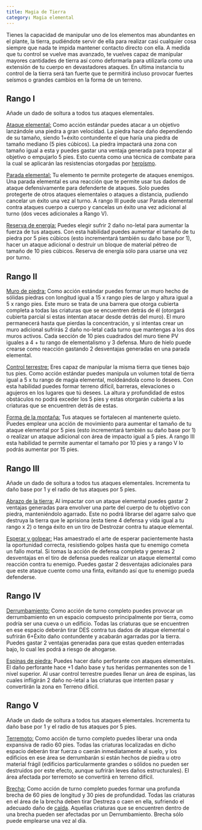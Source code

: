 ```yaml
---
title: Magia de Tierra
category: Magia elemental
---
```


Tienes la capacidad de manipular uno de los elementos mas abundantes en el plante, la tierra, pudiéndote servir de ella para realizar casi cualquier cosa siempre que nada te impida mantener contacto directo con ella. A medida que tu control se vuelve mas avanzado, te vuelves capaz de manipular mayores cantidades de tierra así como deformarla para utilizarla como una extensión de tu cuerpo en devastadores ataques. En ultima instancia tu control de la tierra será tan fuerte que te permitirá incluso provocar fuertes seísmos o grandes cambios en la forma de un terreno.

## Rango I

Añade un dado de soltura a todos tus ataques elementales.

<u>Ataque elemental:</u> Como acción estándar puedes atacar a un objetivo lanzándole una piedra a gran velocidad. La piedra hace daño dependiendo de su tamaño, siendo 1+éxito contundente el que haría una piedra de tamaño mediano (5 pies cúbicos). La piedra impactará una zona con tamaño igual a esta y puedes gastar una ventaja generada para tropezar al objetivo o empujarlo 5 pies. Esto cuenta como una técnica de combate para la cual se aplicarán las resistencias otorgadas por [heroísmo](https://raldamain.com/rules/Crear%20personajes/talentos.html#hero%C3%ADsmo-fue).

<u>Parada elemental:</u> Tu elemento te permite protegerte de ataques enemigos. Una parada elemental es una reacción que te permite usar tus dados de ataque defensivamente para defenderte de ataques. Solo puedes protegerte de otros ataques elementales o ataques a distancia, pudiendo cancelar un éxito una vez al turno. A rango III puede usar Parada elemental contra ataques cuerpo a cuerpo y cancelas un éxito una vez adicional al turno (dos veces adicionales a Rango V).

<u>Reserva de energía:</u> Puedes elegir sufrir 2 daño no-letal para aumentar la fuerza de tus ataques. Con esta habilidad puedes aumentar el tamaño de tu piedra por 5 pies cúbicos (esto incrementará también su daño base por 1), hacer un ataque adicional o destruir un bloque de material pétreo de tamaño de 10 pies cúbicos. Reserva de energía sólo para usarse una vez por turno.

## Rango II

<u>Muro de piedra:</u> Como acción estándar puedes formar un muro hecho de sólidas piedras con longitud igual a 15 x rango pies de largo y altura igual a 5 x rango pies. Este muro se trata de una barrera que otorga cubierta completa a todas las criaturas que se encuentren detrás de él (otorgará cubierta parcial si estas intentan atacar desde detrás del muro). El muro permanecerá hasta que pierdas la concentración, y si intentas crear un muro adicional sufrirás 2 daño no-letal cada turno que mantengas a los dos muros activos. Cada sección de 10 pies cuadrados del muro tiene PV iguales a 4 + tu rango de elementalismo y 3 defensa. Muro de hielo puede crearse como reacción gastando 2 desventajas generadas en una parada elemental.

<u>Control terrestre:</u> Eres capaz de manipular la misma tierra que tienes bajo tus pies. Como acción estándar puedes manipula un volumen total de tierra igual a 5 x tu rango de magia elemental, moldeándola como lo desees. Con esta habilidad puedes formar terreno difícil, barreras, elevaciones o agujeros en los lugares que tú desees. La altura y profundidad de estos obstáculos no podrá exceder los 5 pies y estas otorgarán cubierta a las criaturas que se encuentren detrás de estas.

<u>Forma de la montaña:</u> Tus ataques se fortalecen al mantenerte quieto. Puedes emplear una acción de movimiento para aumentar el tamaño de tu ataque elemental por 5 pies (esto incrementará también su daño base por 1) o realizar un ataque adicional con área de impacto igual a 5 pies. A rango III esta habilidad te permite aumentar el tamaño por 10 pies y a rango V lo podrás aumentar por 15 pies.

## Rango III

Añade un dado de soltura a todos tus ataques elementales. Incrementa tu daño base por 1 y el radio de tus ataques por 5 pies.

<u>Abrazo de la tierra:</u> Al impactar con un ataque elemental puedes gastar 2 ventajas generadas para envolver una parte del cuerpo de tu objetivo con piedra, manteniéndolo agarrado. Este no podrá librarse del agarre salvo que destruya la tierra que le aprisiona (esta tiene 4 defensa y vida igual a tu rango x 2) o tenga éxito en un tiro de Destrozar contra tu ataque elemental.

<u>Esperar y golpear:</u> Has amaestrado el arte de esperar pacientemente hasta la oportunidad correcta, resistiendo golpes hasta que tu enemigo cometa un fallo mortal. Si tomas la acción de defensa completa y generas 2 desventajas en el tiro de defensa puedes realizar un ataque elemental como reacción contra tu enemigo. Puedes gastar 2 desventajas adicionales para que este ataque cuente como una finta, evitando así que tu enemigo pueda defenderse.

## Rango IV

 <u>Derrumbamiento:</u> Como acción de turno completo puedes provocar un derrumbamiento en un espacio compuesto principalmente por tierra, como podría ser una cueva o un edificio. Todas las criaturas que se encuentren en ese espacio deberán tirar DES contra tus dados de ataque elemental o sufrirán 6+Éxito daño contundente y acabarán agarradas por la tierra. Puedes gastar 2 ventajas generadas para que estas queden enterradas bajo, lo cual les podrá a riesgo de ahogarse.

<u>Espinas de piedra:</u> Puedes hacer daño perforante con ataques elementales. El daño perforante hace +1 daño base y tus heridas permanentes son de 1 nivel superior. Al usar control terrestre puedes llenar un área de espinas, las cuales infligirán 2 daño no-letal a las criaturas que intenten pasar y convertirán la zona en Terreno difícil.

## Rango V

Añade un dado de soltura a todos tus ataques elementales. Incrementa tu daño base por 1 y el radio de tus ataques por 5 pies.

<u>Terremoto:</u> Como acción de turno completo puedes liberar una onda expansiva de radio 60 pies. Todas las criaturas localizadas en dicho espacio deberán tirar fuerza o caerán inmediatamente al suelo, y los edificios en ese área se derrumbarán si están hechos de piedra u otro material frágil (edificios particularmente grandes o sólidos no pueden ser destruidos por este efecto, aunque sufrirán leves daños estructurales). El área afectada por terremoto se convertirá en terreno difícil.

<u>Brecha:</u> Como acción de turno completo puedes formar una profunda brecha de 60 pies de longitud y 30 pies de profundidad. Todas las criaturas en el área de la brecha deben tirar Destreza o caen en ella, sufriendo el adecuado daño de [caída](https://raldamain.com/rules/Reglas%20principales/reglas%20de%20combate.html#ca%C3%ADdas). Aquellas criaturas que se encuentren dentro de una brecha pueden ser afectadas por un Derrumbamiento. Brecha sólo puede emplearse una vez al día.

